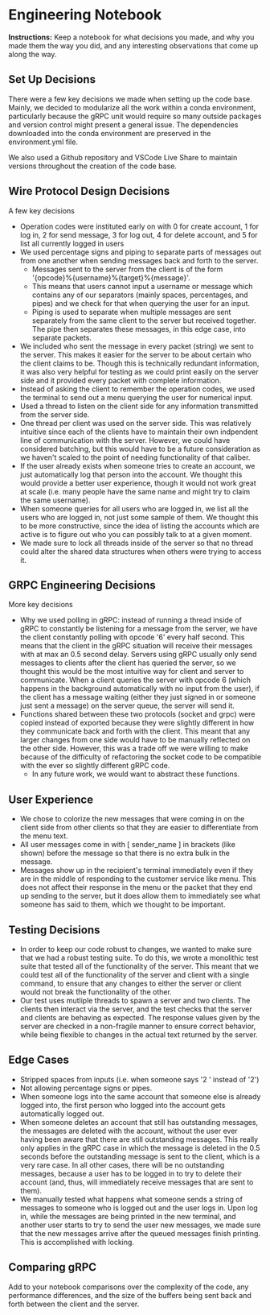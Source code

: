 # Engineering Notebook

**Instructions:** Keep a notebook for what decisions you made, and why you made them the way you did, and any interesting observations that come up along the way.

## Set Up Decisions
There were a few key decisions we made when setting up the code base. Mainly, we decided to modularize all the work within a conda environment, particularly because the gRPC unit would require so many outside packages and version control might present a general issue. The dependencies downloaded into the conda environment are preserved in the environment.yml file. 

We also used a Github repository and VSCode Live Share to maintain versions throughout the creation of the code base.

## Wire Protocol Design Decisions
A few key decisions
- Operation codes were instituted early on with 0 for create account, 1 for log in, 2 for send message, 3 for log out, 4 for delete account, and 5 for list all currently logged in users
- We used percentage signs and piping to separate parts of messages out from one another when sending messages back and forth to the server. 
    - Messages sent to the server from the client is of the form '{opcode}%{username}%{target}%{message}'.
    - This means that users cannot input a username or message which contains any of our separators (mainly spaces, percentages, and pipes) and we check for that when querying the user for an input. 
    - Piping is used to separate when multiple messages are sent separately from the same client to the server but received together. The pipe then separates these messages, in this edge case, into separate packets. 
- We included who sent the message in every packet (string) we sent to the server. This makes it easier for the server to be about certain who the client claims to be. Though this is technically redundant information, it was also very helpful for testing as we could print easily on the server side and it provided every packet with complete information. 
- Instead of asking the client to remember the operation codes, we used the terminal to send out a menu querying the user for numerical input.
- Used a thread to listen on the client side for any information transmitted from the server side. 
- One thread per client was used on the server side. This was relatively intuitive since each of the clients have to maintain their own indpendent line of communication with the server. However, we could have considered batching, but this would have to be a future consideration as we haven't scaled to the point of needing functionality of that caliber. 
- If the user already exists when someone tries to create an account, we just automatically log that person into the account. We thought this would provide a better user experience, though it would not work great at scale (i.e. many people have the same name and might try to claim the same username).
- When someone queries for all users who are logged in, we list all the users who are logged in, not just some sample of them. We thought this to be more constructive, since the idea of listing the accounts which are active is to figure out who you can possibly talk to at a given moment. 
- We made sure to lock all threads inside of the server so that no thread could alter the shared data structures when others were trying to access it. 

## GRPC Engineering Decisions
More key decisions
- Why we used polling in gRPC: instead of running a thread inside of gRPC to constantly be listening for a message from the server, we have the client constantly polling with opcode '6' every half second. This means that the client in the gRPC situation will receive their messages with at max an 0.5 second delay. Servers using gRPC usually only send messages to clients after the client has queried the server, so we thought this would be the most intuitive way for client and server to communicate. When a client queries the server with opcode 6 (which happens in the background automatically with no input from the user), if the client has a message waiting (either they just signed in or someone just sent a message) on the server queue, the server will send it. 
- Functions shared between these two protocols (socket and grpc) were copied instead of exported because they were slightly different in how they communicate back and forth with the client. This meant that any larger changes from one side would have to be manually reflected on the other side. However, this was a trade off we were willing to make because of the difficulty of refactoring the socket code to be compatible with the ever so slightly different gRPC code. 
    - In any future work, we would want to abstract these functions. 


## User Experience 
- We chose to colorize the new messages that were coming in on the client side from other clients so that they are easier to differentiate from the menu text.
- All user messages come in with [ sender_name ] in brackets (like shown) before the message so that there is no extra bulk in the message.
- Messages show up in the recipient's terminal immediately even if they are in the middle of responding to the customer service like menu. This does not affect their response in the menu or the packet that they end up sending to the server, but it does allow them to immediately see what someone has said to them, which we thought to be important. 


## Testing Decisions
- In order to keep our code robust to changes, we wanted to make sure that we had a robust testing suite. To do this, we wrote a monolithic test suite that tested all of the functionality of the server. This meant that we could test all of the functionality of the server and client with a single command, to ensure that any changes to either the server or client would not break the functionality of the other.
- Our test uses mutliple threads to spawn a server and two clients. The clients then interact via the server, and the test checks that the server and clients are behaving as expected. The response values given by the server are checked in a non-fragile manner to ensure correct behavior, while being flexible to changes in the actual text returned by the server.


## Edge Cases
- Stripped spaces from inputs (i.e. when someone says '2 ' instead of '2')
- Not allowing percentage signs or pipes.
- When someone logs into the same account that someone else is already logged into, the first person who logged into the account gets automatically logged out. 
- When someone deletes an account that still has outstanding messages, the messages are deleted with the account, without the user ever having been aware that there are still outstanding messages. This really only applies in the gRPC case in which the message is deleted in the 0.5 seconds before the outstanding message is sent to the client, which is a very rare case. In all other cases, there will be no outstanding messages, because a user has to be logged in to try to delete their account (and, thus, will immediately receive messages that are sent to them).
- We manually tested what happens what someone sends a string of messages to someone who is logged out and the user logs in. Upon log in, while the messages are being printed in the new terminal, and another user starts to try to send the user new messages, we made sure that the new messages arrive after the queued messages finish printing. This is accomplished with locking. 


## Comparing gRPC
Add to your notebook comparisons over the complexity of the code, any performance differences, and the size of the buffers being sent back and forth between the client and the server.